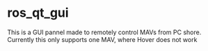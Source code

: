 # ros_qt_gui
This is a GUI pannel made to remotely control MAVs from PC shore.
Currently this only supports one MAV, where Hover does not work
